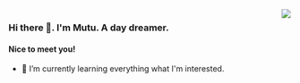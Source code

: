 <img src="https://github-readme-stats.vercel.app/api/top-langs/?username=mutuyihao" align="right">

### Hi there 👋. I'm Mutu. A day dreamer.
#### Nice to meet you!

- 🌱 I’m currently learning everything what I'm interested. 

<!--
**mutuyihao/mutuyihao** is a ✨ _special_ ✨ repository because its `README.md` (this file) appears on your GitHub profile.
- 😄 My portfolio is :[portfolio](https://skyey.cc)
- 👯 My blog is : [blog](https://blog.skyey.cc)
Here are some ideas to get you started:

- 🔭 I’m currently working on ...
- 🌱 I’m currently learning ...
- 👯 I’m looking to collaborate on ...
- 🤔 I’m looking for help with ...
- 💬 Ask me about ...
- 📫 How to reach me: ...
- 😄 Pronouns: ...
- ⚡ Fun fact: ...
-->
<!--<img src="https://github-readme-stats.vercel.app/api?username=mutuyihao" align="left">-->


